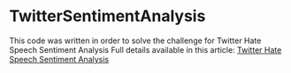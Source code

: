 # TwitterSentimentAnalysis
This code was written in order to solve the challenge for Twitter Hate Speech Sentiment Analysis
Full details available in this article:
<a href="https://medium.com/@muabusalah/twitter-hate-speech-sentiment-analysis-6060b45b6d2c">Twitter Hate Speech Sentiment Analysis</a>
